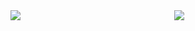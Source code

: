 <div style="display:flex;">
  <div style="flex:1;padding-right:10px;">
    <img align="center" src="https://github-readme-stats.vercel.app/api/top-langs/?username=lovc21&theme=dracula&langs_count=5&layout=compact" />
  </div>
  <div style="flex:1;padding-left:10px;">
    <img align="center" src="https://github-readme-stats.vercel.app/api/?username=lovc21&count_private=true&show_icons=true&theme=dracula" />
  </div>
</div>
<!--
**lovc21/lovc21** is a ✨ _special_ ✨ repository because its `README.md` (this file) appears on your GitHub profile.

Here are some ideas to get you started:

- 🔭 I’m currently working on ...
- 🌱 I’m currently learning ...
- 👯 I’m looking to collaborate on ...
- 🤔 I’m looking for help with ...
- 💬 Ask me about ...
- 📫 How to reach me: ...
- 😄 Pronouns: ...
- ⚡ Fun fact: ...
-->
